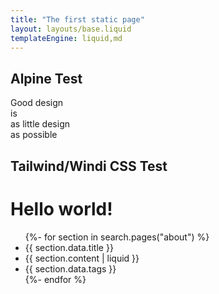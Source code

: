 ```yaml
---
title: "The first static page"
layout: layouts/base.liquid
templateEngine: liquid,md
---
```


## Alpine Test
  <div>
    <div>
      <span class="text-change">Good design</span><br/>
      <span class="change">is<br/>as little design<br/>as possible</span><br/>
      <span x-data="{message:'🤖 Hello World 🤓'}" x-text="message"></span>
    </div>
  </div>
  
 ## Tailwind/Windi CSS Test 
  
<h1 class="text-3xl font-bold underline">Hello world!</h1>

<ul>
  {%- for section in search.pages("about") %}
  <li>{{ section.data.title }}</li>
  <li>{{ section.content | liquid }}</li>
  <li>{{ section.data.tags }}</li>
  {%- endfor %}
</ul>
